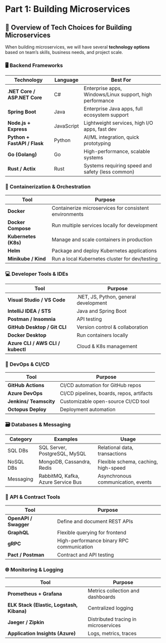 # Part 1: Building Microservices

## 🧰 Overview of Tech Choices for Building Microservices

When building microservices, we will have several **technology options** based on team’s skills, business needs, and project scale.

### 🖥️ **Backend Frameworks**

| Technology                   | Language   | Best For                                                 |
| ---------------------------- | ---------- | -------------------------------------------------------- |
| **.NET Core / ASP.NET Core** | C#         | Enterprise apps, Windows/Linux support, high performance |
| **Spring Boot**              | Java       | Enterprise Java apps, full ecosystem support             |
| **Node.js + Express**        | JavaScript | Lightweight services, high I/O apps, fast dev            |
| **Python + FastAPI / Flask** | Python     | AI/ML integration, quick prototyping                     |
| **Go (Golang)**              | Go         | High-performance, scalable systems                       |
| **Rust / Actix**             | Rust       | Systems requiring speed and safety (less common)         |

### 🐳 **Containerization & Orchestration**

| Tool                 | Purpose                                                |
| -------------------- | ------------------------------------------------------ |
| **Docker**           | Containerize microservices for consistent environments |
| **Docker Compose**   | Run multiple services locally for development          |
| **Kubernetes (K8s)** | Manage and scale containers in production              |
| **Helm**             | Package and deploy Kubernetes applications             |
| **Minikube / Kind**  | Run a local Kubernetes cluster for dev/testing         |

### 💻 **Developer Tools & IDEs**

| Tool                              | Purpose                               |
| --------------------------------- | ------------------------------------- |
| **Visual Studio / VS Code**       | .NET, JS, Python, general development |
| **IntelliJ IDEA / STS**           | Java and Spring Boot                  |
| **Postman / Insomnia**            | API testing                           |
| **GitHub Desktop / Git CLI**      | Version control & collaboration       |
| **Docker Desktop**                | Run containers locally                |
| **Azure CLI / AWS CLI / kubectl** | Cloud & K8s management                |

### 🔧 **DevOps & CI/CD**

| Tool                     | Purpose                                   |
| ------------------------ | ----------------------------------------- |
| **GitHub Actions**       | CI/CD automation for GitHub repos         |
| **Azure DevOps**         | CI/CD pipelines, boards, repos, artifacts |
| **Jenkins/ Teamscity**   | Customizable open-source CI/CD tool       |
| **Octopus Deploy** | Deployment automation                     |

### 🗃️ **Databases & Messaging**

| Category  | Examples                           | Usage                                |
| --------- | ---------------------------------- | ------------------------------------ |
| SQL DBs   | SQL Server, PostgreSQL, MySQL      | Relational data, transactions        |
| NoSQL DBs | MongoDB, Cassandra, Redis          | Flexible schema, caching, high-speed |
| Messaging | RabbitMQ, Kafka, Azure Service Bus | Asynchronous communication, events   |

### 📄 **API & Contract Tools**

| Tool                  | Purpose                                   |
| --------------------- | ----------------------------------------- |
| **OpenAPI / Swagger** | Define and document REST APIs             |
| **GraphQL**           | Flexible querying for frontend            |
| **gRPC**              | High-performance binary RPC communication |
| **Pact / Postman**    | Contract and API testing                  |

### 🌐 **Monitoring & Logging**

| Tool                                      | Purpose                              |
| ----------------------------------------- | ------------------------------------ |
| **Prometheus + Grafana**                  | Metrics collection and dashboards    |
| **ELK Stack (Elastic, Logstash, Kibana)** | Centralized logging                  |
| **Jaeger / Zipkin**                       | Distributed tracing in microservices |
| **Application Insights (Azure)**          | Logs, metrics, traces                |
